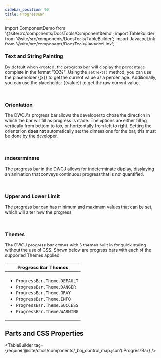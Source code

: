 ```yaml
---
sidebar_position: 90
title: ProgressBar
---
```


import ComponentDemo from '@site/src/components/DocsTools/ComponentDemo';
import TableBuilder from '@site/src/components/DocsTools/TableBuilder';
import JavadocLink from '@site/src/components/DocsTools/JavadocLink';

<JavadocLink type="engine" location="org/dwcj/component/progressbar/ProgressBar" top='true'/>

### Text and String Painting

By default when created, the progress bar will display the percentage complete in the format "XX%". Using the `setText()` method, you can use the placeholder {{x}} to get the current value as a percentage. Additionally, you can use the placeholder {{value}} to get the raw current value.

<ComponentDemo 
path='https://hot.bbx.kitchen/webapp/controlsamples?class=component_demos.progressbardemos.ProgressbarPlaceholders' 
javaE='https://raw.githubusercontent.com/DwcJava/ControlSamples/main/src/main/java/component_demos/progressbardemos/ProgressbarPlaceholders.java'
javaC='https://raw.githubusercontent.com/DwcJava/ControlSamples/main/src/main/code_snippets/progressbar/Placeholders.txt'
cssURL='https://raw.githubusercontent.com/DwcJava/ControlSamples/main/src/main/resources/css/progressbarstyles/placeholder_styles.css' 
javaHighlight='{25}'
height = '100px'
/>

<br/>

### Orientation

The DWCJ's progress bar allows the developer to chose the direction in which the bar will fill as progress is made. The options are either filling vertically from bottom to top, or horizontally from left to right. Setting the orientation <b> does not </b> automatically set the dimensions for the bar, this must be done by the developer. 

<ComponentDemo 
path='https://hot.bbx.kitchen/webapp/controlsamples?class=component_demos.progressbardemos.ProgressbarOrientation' 
javaE='https://raw.githubusercontent.com/DwcJava/ControlSamples/main/src/main/java/component_demos/progressbardemos/ProgressbarOrientation.java'
javaC='https://raw.githubusercontent.com/DwcJava/ControlSamples/main/src/main/code_snippets/progressbar/Orientation.txt'
cssURL='https://raw.githubusercontent.com/DwcJava/ControlSamples/main/src/main/resources/css/progressbarstyles/orientation_styles.css' 
javaHighlight='{26}'
height = '435px'
/>

<br/>

### Indeterminate

The progress bar in the DWCJ allows for indeterminate display, displaying an animation that conveys continuous progress that is not quantified. 

<ComponentDemo 
path='https://hot.bbx.kitchen/webapp/controlsamples?class=component_demos.progressbardemos.ProgressbarIndeterminate' 
javaE='https://raw.githubusercontent.com/DwcJava/ControlSamples/main/src/main/java/component_demos/progressbardemos/ProgressbarIndeterminate.java'
javaC='https://raw.githubusercontent.com/DwcJava/ControlSamples/main/src/main/code_snippets/progressbar/Indeterminate.txt'
cssURL='https://raw.githubusercontent.com/DwcJava/ControlSamples/main/src/main/resources/css/progressbarstyles/indeterminate_styles.css' 
javaHighlight='{21}'
height = '100px'
/>

<br/>

### Upper and Lower Limit

The progress bar can has minimum and maximum values that can be set, which will alter how the progress

<ComponentDemo 
path='https://hot.bbx.kitchen/webapp/controlsamples?class=component_demos.progressbardemos.ProgressbarMinMax' 
javaE='https://raw.githubusercontent.com/DwcJava/ControlSamples/main/src/main/java/component_demos/progressbardemos/ProgressbarMinMax.java'
javaC='https://raw.githubusercontent.com/DwcJava/ControlSamples/main/src/main/code_snippets/progressbar/MinMax.txt'
cssURL='https://raw.githubusercontent.com/DwcJava/ControlSamples/main/src/main/resources/css/progressbarstyles/minmax_styles.css' 
javaHighlight='{25-26}'
height = '120px'
/>

<br />

### Themes

The DWCJ progress bar comes with 6 themes built in for quick styling without the use of CSS.
Shown below are progress bars with each of the supported Themes applied: <br/>

<ComponentDemo 
path='https://hot.bbx.kitchen/webapp/controlsamples?class=component_demos.progressbardemos.ProgressbarThemes' 
javaE='https://raw.githubusercontent.com/DwcJava/ControlSamples/main/src/main/java/component_demos/progressbardemos/ProgressbarThemes.java'
javaC='https://raw.githubusercontent.com/DwcJava/ControlSamples/main/src/main/code_snippets/progressbar/Themes.txt'
cssURL='https://raw.githubusercontent.com/DwcJava/ControlSamples/main/src/main/resources/css/progressbarstyles/theme_styles.css' 
javaHighlight='{25,30,35,40,45,50}'
height = '300px'
/>

|Progress Bar Themes|
|-|
|<ul><li>```ProgressBar.Theme.DEFAULT```</li><li>```ProgressBar.Theme.DANGER```</li><li>```ProgressBar.Theme.GRAY```</li><li>```ProgressBar.Theme.INFO```</li><li>```ProgressBar.Theme.SUCCESS```</li><li>```ProgressBar.Theme.WARNING```</li></ul>|

## Parts and CSS Properties

<TableBuilder tag={require('@site/docs/components/_bbj_control_map.json').ProgressBar} />